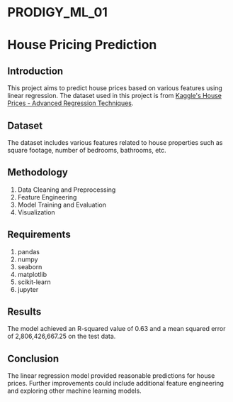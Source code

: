 # PRODIGY_ML_01

# House Pricing Prediction

## Introduction
This project aims to predict house prices based on various features using linear regression. The dataset used in this project is from [Kaggle's House Prices - Advanced Regression Techniques](https://www.kaggle.com/c/house-prices-advanced-regression-techniques/data).

## Dataset
The dataset includes various features related to house properties such as square footage, number of bedrooms, bathrooms, etc.

## Methodology
1. Data Cleaning and Preprocessing
2. Feature Engineering
3. Model Training and Evaluation
4. Visualization

## Requirements
1. pandas
2. numpy
3. seaborn
4. matplotlib
5. scikit-learn
6. jupyter

## Results
The model achieved an R-squared value of 0.63 and a mean squared error of 2,806,426,667.25 on the test data.

## Conclusion
The linear regression model provided reasonable predictions for house prices. Further improvements could include additional feature engineering and exploring other machine learning models.

